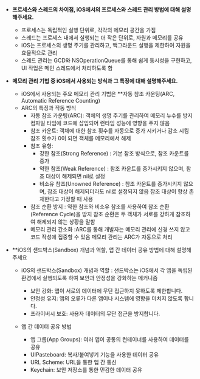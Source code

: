 - **프로세스와 스레드의 차이점, iOS에서의 프로세스와 스레드 관리 방법에 대해 설명해주세요.**
	- 프로세스는 독립적인 실행 단위로, 각각의 메모리 공간을 가짐 
	- 스레드는 프로세스 내에서 실행되는 더 작은 단위로, 자원과 메모리를 공유
	- iOS는 프로세스의 생명 주기를 관리하고, 백그라운드 실행을 제한하여 자원을 효율적으로 관리 
	- 스레드 관리는 GCD와 NSOperationQueue를 통해 쉽게 동시성을 구현하고, UI 작업은 메인 스레드에서 처리하도록 함
	
- **메모리 관리 기법 중 iOS에서 사용되는 방식과 그 특징에 대해 설명해주세요.**
	- iOS에서 사용되는 주요 메모리 관리 기법은 **자동 참조 카운팅(ARC, Automatic Reference Counting) 
	- ARC의 특징과 작동 방식
		- 자동 참조 카운팅(ARC):
		  객체의 생명 주기를 관리하여 메모리 누수를 방지
		  컴파일 타임에 코드에 삽입되어 런타임 성능에 영향을 주지 않음
		- 참조 카운트: 
		  객체에 대한 참조 횟수를 자동으로 증가 시키거나 감소 시킴
		  참조 횟수가 0이 되면 객체를 메모리에서 해제
		- 참조 유형:
			- 강한 참조(Strong Reference)
			  : 기본 참조 방식으로, 참조 카운트를 증가
			- 약한 참조(Weak Reference)
			  : 참조 카운트를 증가시키지 않으며, 참조 대상이 해제되면 nil로 설정
			- 비소유 참조(Unowned Reference)
			  : 참조 카운트를 증가시키지 않으며, 참조 대상이 해제되더라도 nil로 설정되지 않음
			  참조 대상이 항상 존재한다고 가정할 때 사용
		- 참조 순환 방지
		  : 약한 참조와 비소유 참조를 사용하여 참조 순환(Reference Cycle)을 방지
		  참조 순환은 두 객체가 서로를 강하게 참조하여 해제되지 않는 상황을 말함
		- 메모리 관리 간소화
		  :ARC를 통해 개발자는 메모리 관리에 신경 쓰지 않고 코드 작성에 집중할 수 있음
		  메모리 관리는 ARC가 자동으로 처리

- **iOS의 샌드박스(Sandbox) 개념과 역할, 앱 간 데이터 공유 방법에 대해 설명해주세요
	- iOS의 샌드박스(Sandbox) 개념과 역할
	  : 샌드박스는 iOS에서 각 앱을 독립된 환경에서 실행되도록 하여 보안과 안정성을 강화하는 메커니즘
		- 보안 강화: 앱이 서로의 데이터에 무단 접근하지 못하도록 제한합니다.
		- 안정성 유지: 앱의 오류가 다른 앱이나 시스템에 영향을 미치지 않도록 합니다.
		- 프라이버시 보호: 사용자 데이터의 무단 접근을 방지합니다.

	- 앱 간 데이터 공유 방법
		- 앱 그룹(App Groups): 여러 앱이 공통의 컨테이너를 사용하여 데이터를 공유
		- UIPasteboard: 복사/붙여넣기 기능을 사용한 데이터 공유
		- URL Scheme: URL을 통한 앱 간 통신
		- Keychain: 보안 저장소를 통한 민감한 데이터 공유
